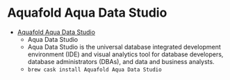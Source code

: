# Aquafold Aqua Data Studio
- [Aquafold Aqua Data Studio](https://www.aquafold.com/aquadatastudio)
  -  Aqua Data Studio
  - Aqua Data Studio is the universal database integrated development environment (IDE) and visual analytics tool for database developers, database administrators (DBAs), and data and business analysts.
  - `brew cask install Aquafold Aqua Data Studio`
